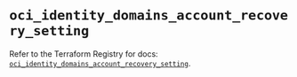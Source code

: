 # `oci_identity_domains_account_recovery_setting`

Refer to the Terraform Registry for docs: [`oci_identity_domains_account_recovery_setting`](https://registry.terraform.io/providers/hashicorp/oci/7.19.0/docs/resources/identity_domains_account_recovery_setting).
